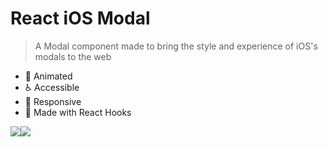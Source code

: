 # React iOS Modal

> A Modal component made to bring the style and experience of iOS's modals to the web

- 🥇 Animated
- ♿️ Accessible
- 📱 Responsive
- 🎣 Made with React Hooks

<div style="display: flex;">
  <img src="https://github.com/chet-w/react-ios-modal/blob/feature/readme_updates/public/mobile-demo.gif"/>
  <img src="https://github.com/chet-w/react-ios-modal/blob/feature/readme_updates/public/desktop-demo.gif"/>
</div>
